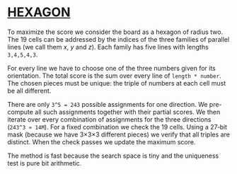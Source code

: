 # [HEXAGON](https://www.spoj.com/problems/HEXAGON/)

To maximize the score we consider the board as a hexagon of radius two.  The
19 cells can be addressed by the indices of the three families of parallel
lines (we call them *x*, *y* and *z*).  Each family has five lines with lengths
`3,4,5,4,3`.

For every line we have to choose one of the three numbers given for its
orientation.  The total score is the sum over every line of `length * number`.
The chosen pieces must be unique: the triple of numbers at each cell must be
all different.

There are only `3^5 = 243` possible assignments for one direction.  We
pre-compute all such assignments together with their partial scores.  We then
iterate over every combination of assignments for the three directions
(`243^3 ≈ 14M`).  For a fixed combination we check the 19 cells.  Using a
27‑bit mask (because we have 3×3×3 different pieces) we verify that all triples
are distinct.  When the check passes we update the maximum score.

The method is fast because the search space is tiny and the uniqueness test is
pure bit arithmetic.
